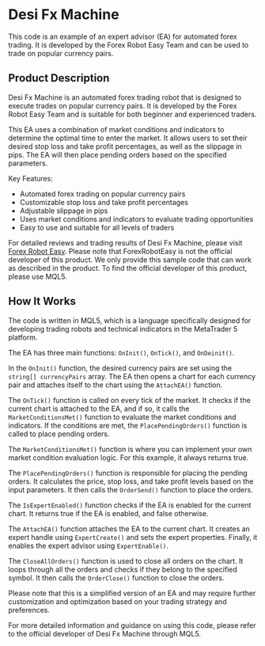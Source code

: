 # Desi Fx Machine

This code is an example of an expert advisor (EA) for automated forex trading. It is developed by the Forex Robot Easy Team and can be used to trade on popular currency pairs.

## Product Description

Desi Fx Machine is an automated forex trading robot that is designed to execute trades on popular currency pairs. It is developed by the Forex Robot Easy Team and is suitable for both beginner and experienced traders.

This EA uses a combination of market conditions and indicators to determine the optimal time to enter the market. It allows users to set their desired stop loss and take profit percentages, as well as the slippage in pips. The EA will then place pending orders based on the specified parameters.

Key Features:
- Automated forex trading on popular currency pairs
- Customizable stop loss and take profit percentages
- Adjustable slippage in pips
- Uses market conditions and indicators to evaluate trading opportunities
- Easy to use and suitable for all levels of traders

For detailed reviews and trading results of Desi Fx Machine, please visit [Forex Robot Easy](https://forexroboteasy.com/forex-robot-review/desi-fx-machine-review-automated-forex-trading-on-popular-pairs/). Please note that ForexRobotEasy is not the official developer of this product. We only provide this sample code that can work as described in the product. To find the official developer of this product, please use MQL5.

## How It Works

The code is written in MQL5, which is a language specifically designed for developing trading robots and technical indicators in the MetaTrader 5 platform.

The EA has three main functions: `OnInit()`, `OnTick()`, and `OnDeinit()`. 

In the `OnInit()` function, the desired currency pairs are set using the `string[] currencyPairs` array. The EA then opens a chart for each currency pair and attaches itself to the chart using the `AttachEA()` function.

The `OnTick()` function is called on every tick of the market. It checks if the current chart is attached to the EA, and if so, it calls the `MarketConditionsMet()` function to evaluate the market conditions and indicators. If the conditions are met, the `PlacePendingOrders()` function is called to place pending orders.

The `MarketConditionsMet()` function is where you can implement your own market condition evaluation logic. For this example, it always returns true.

The `PlacePendingOrders()` function is responsible for placing the pending orders. It calculates the price, stop loss, and take profit levels based on the input parameters. It then calls the `OrderSend()` function to place the orders.

The `IsExpertEnabled()` function checks if the EA is enabled for the current chart. It returns true if the EA is enabled, and false otherwise.

The `AttachEA()` function attaches the EA to the current chart. It creates an expert handle using `ExpertCreate()` and sets the expert properties. Finally, it enables the expert advisor using `ExpertEnable()`.

The `CloseAllOrders()` function is used to close all orders on the chart. It loops through all the orders and checks if they belong to the specified symbol. It then calls the `OrderClose()` function to close the orders.

Please note that this is a simplified version of an EA and may require further customization and optimization based on your trading strategy and preferences.

For more detailed information and guidance on using this code, please refer to the official developer of Desi Fx Machine through MQL5.
